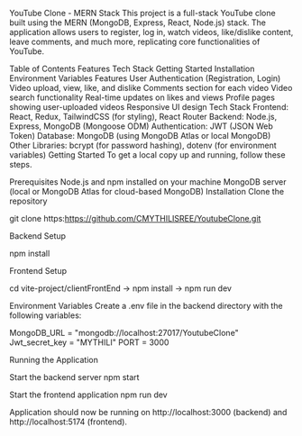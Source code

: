 YouTube Clone - MERN Stack
This project is a full-stack YouTube clone built using the MERN (MongoDB, Express, React, Node.js) stack. The application allows users to register, log in, watch videos, like/dislike content, leave comments, and much more, replicating core functionalities of YouTube.

Table of Contents
Features
Tech Stack
Getting Started
Installation
Environment Variables
Features
User Authentication (Registration, Login)
Video upload, view, like, and dislike
Comments section for each video
Video search functionality
Real-time updates on likes and views
Profile pages showing user-uploaded videos
Responsive UI design
Tech Stack
Frontend: React, Redux, TailwindCSS (for styling), React Router
Backend: Node.js, Express, MongoDB (Mongoose ODM)
Authentication: JWT (JSON Web Token)
Database: MongoDB (using MongoDB Atlas or local MongoDB)
Other Libraries:  bcrypt (for password hashing), dotenv (for environment variables)
Getting Started
To get a local copy up and running, follow these steps.

Prerequisites
Node.js and npm installed on your machine
MongoDB server (local or MongoDB Atlas for cloud-based MongoDB)
Installation
Clone the repository

git clone https:https://github.com/CMYTHILISREE/YoutubeClone.git

Backend Setup

npm install

Frontend Setup

cd vite-project/clientFrontEnd -> npm install -> npm run dev

Environment Variables Create a .env file in the backend directory with the following variables:

MongoDB_URL = "mongodb://localhost:27017/YoutubeClone" Jwt_secret_key = "MYTHILI" PORT = 3000

Running the Application

Start the backend server npm start

Start the frontend application npm run dev

Application should now be running on http://localhost:3000 (backend) and http://localhost:5174 (frontend).
